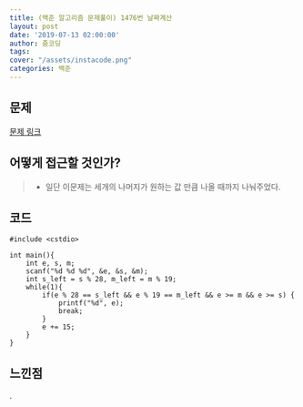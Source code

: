 ```yaml
---
title: (백준 알고리즘 문제풀이) 1476번 날짜계산
layout: post
date: '2019-07-13 02:00:00'
author: 줌코딩
tags:
cover: "/assets/instacode.png"
categories: 백준
---
```


## 문제

[문제 링크](https://www.acmicpc.net/problem/1476)

## 어떻게 접근할 것인가?

>* 일단 이문제는 세개의 나머지가 원하는 값 만큼 나올 때까지 나눠주었다.

## 코드

    #include <cstdio>

    int main(){
        int e, s, m;
        scanf("%d %d %d", &e, &s, &m);
        int s_left = s % 28, m_left = m % 19;
        while(1){
            if(e % 28 == s_left && e % 19 == m_left && e >= m && e >= s) {
                printf("%d", e);
                break;
            }
            e += 15;
        }
    }

## 느낀점

.
